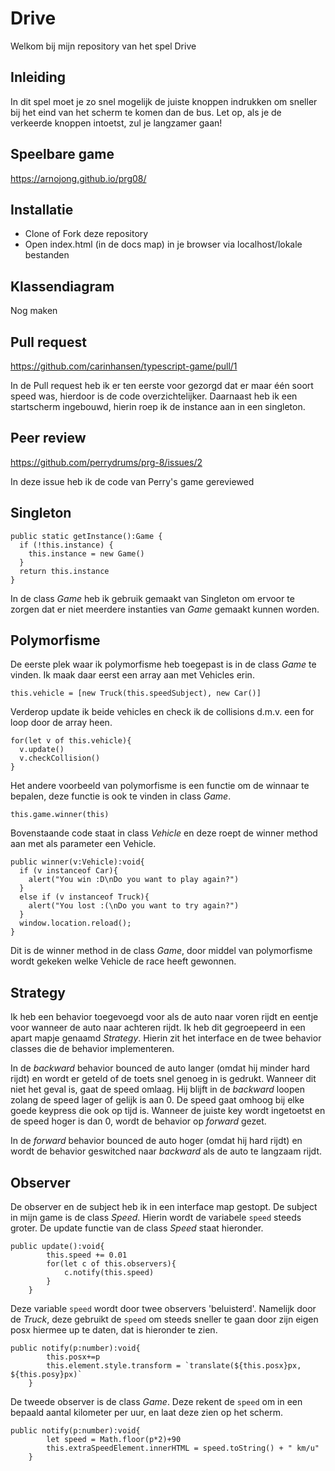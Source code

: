# Drive

Welkom bij mijn repository van het spel Drive

## Inleiding

In dit spel moet je zo snel mogelijk de juiste knoppen indrukken om sneller bij het eind van het scherm te komen dan de bus. Let op, als je de verkeerde knoppen intoetst, zul je langzamer gaan!

## Speelbare game

https://arnojong.github.io/prg08/

## Installatie

- Clone of Fork deze repository
- Open index.html (in de docs map) in je browser via localhost/lokale bestanden

## Klassendiagram

Nog maken

## Pull request

https://github.com/carinhansen/typescript-game/pull/1

In de Pull request heb ik er ten eerste voor gezorgd dat er maar één soort speed was, hierdoor is de code overzichtelijker.
Daarnaast heb ik een startscherm ingebouwd, hierin roep ik de instance aan in een singleton.

## Peer review

https://github.com/perrydrums/prg-8/issues/2

In deze issue heb ik de code van Perry's game gereviewed

## Singleton

```
public static getInstance():Game {
  if (!this.instance) {            
    this.instance = new Game()
  }
  return this.instance
}
```

In de class _Game_ heb ik gebruik gemaakt van Singleton om ervoor te zorgen dat er niet meerdere instanties van _Game_ gemaakt kunnen worden.

## Polymorfisme

De eerste plek waar ik polymorfisme heb toegepast is in de class _Game_ te vinden.
Ik maak daar eerst een array aan met Vehicles erin.
```
this.vehicle = [new Truck(this.speedSubject), new Car()]
```
Verderop update ik beide vehicles en check ik de collisions d.m.v. een for loop door de array heen.
```
for(let v of this.vehicle){
  v.update()
  v.checkCollision()
}
```

Het andere voorbeeld van polymorfisme is een functie om de winnaar te bepalen, deze functie is ook te vinden in class _Game_.
```
this.game.winner(this)
```
Bovenstaande code staat in class _Vehicle_ en deze roept de winner method aan met als parameter een Vehicle.
```
public winner(v:Vehicle):void{
  if (v instanceof Car){
    alert("You win :D\nDo you want to play again?")
  }
  else if (v instanceof Truck){
    alert("You lost :(\nDo you want to try again?")
  }
  window.location.reload();
}
```
Dit is de winner method in de class _Game_, door middel van polymorfisme wordt gekeken welke Vehicle de race heeft gewonnen.

## Strategy

Ik heb een behavior toegevoegd voor als de auto naar voren rijdt en eentje voor wanneer de auto naar achteren rijdt. Ik heb dit gegroepeerd in een apart mapje genaamd _Strategy_. Hierin zit het interface en de twee behavior classes die de behavior implementeren. 

In de _backward_ behavior bounced de auto langer (omdat hij minder hard rijdt) en wordt er geteld of de toets snel genoeg in is gedrukt. Wanneer dit niet het geval is, gaat de speed omlaag. Hij blijft in de _backward_ loopen zolang de speed lager of gelijk is aan 0. De speed gaat omhoog bij elke goede keypress die ook op tijd is. Wanneer de juiste key wordt ingetoetst en de speed hoger is dan 0, wordt de behavior op _forward_ gezet.

In de _forward_ behavior bounced de auto hoger (omdat hij hard rijdt) en wordt de behavior geswitched naar _backward_ als de auto te langzaam rijdt.

## Observer

De observer en de subject heb ik in een interface map gestopt. De subject in mijn game is de class _Speed_. Hierin wordt de variabele ```speed``` steeds groter. De update functie van de class _Speed_ staat hieronder.

```
public update():void{
        this.speed += 0.01
        for(let c of this.observers){
            c.notify(this.speed)
        }
    }
```

Deze variable ```speed``` wordt door twee observers 'beluisterd'. Namelijk door de _Truck_, deze gebruikt de ```speed``` om steeds sneller te gaan door zijn eigen posx hiermee up te daten, dat is hieronder te zien.

```
public notify(p:number):void{
        this.posx+=p
        this.element.style.transform = `translate(${this.posx}px, ${this.posy}px)`
    }
```

De tweede observer is de class _Game_. Deze rekent de ```speed``` om in een bepaald aantal kilometer per uur, en laat deze zien op het scherm.

```
public notify(p:number):void{
        let speed = Math.floor(p*2)+90
        this.extraSpeedElement.innerHTML = speed.toString() + " km/u"
    }
```
